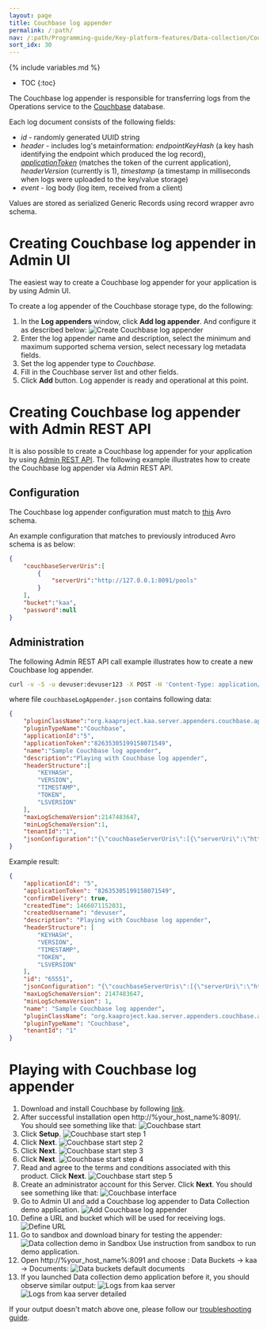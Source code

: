 ```yaml
---
layout: page
title: Couchbase log appender
permalink: /:path/
nav: /:path/Programming-guide/Key-platform-features/Data-collection/Couchbase-log-appender
sort_idx: 30
---
```


{% include variables.md %}

* TOC
{:toc}

The Couchbase log appender is responsible for transferring logs from the Operations service to the [Couchbase](http://www.couchbase.com/) database.

Each log document consists of the following fields:  

* _id_ - randomly generated UUID string
* _header_ - includes log's metainformation: _endpointKeyHash_ (a key hash identifying the endpoint which produced the log record),
_[applicationToken]({{root_url}}Glossary)_ (matches the token of the current application), _headerVersion_ (currently is 1),
_timestamp_ (a timestamp in milliseconds when logs were uploaded to the key/value storage)
* _event_ - log body (log item, received from a client)

Values are stored as serialized Generic Records using record wrapper avro schema.

# Creating Couchbase log appender in Admin UI

The easiest way to create a Couchbase log appender for your application is by using Admin UI.

To create a log appender of the Couchbase storage type, do the following:

1. In the **Log appenders** window, click **Add log appender**. And configure it as described below:
![Create Couchbase log appender](attach/create-couchbase-log-appender.png)
2. Enter the log appender name and description, select the minimum and maximum supported schema version, select necessary log metadata fields.
3. Set the log appender type to _Couchbase_.
4. Fill in the Couchbase server list and other fields.
5. Click **Add** button. Log appender is ready and operational at this point.

# Creating Couchbase log appender with Admin REST API

It is also possible to create a Couchbase log appender for your application by using [Admin REST API]({{root_url}}Programming-guide/Server-REST-APIs/#!/Logging/editLogAppender).
The following example illustrates how to create the Couchbase log appender via Admin REST API.

## Configuration

The Couchbase log appender configuration must match to
[this](https://github.com/kaaproject/kaa/blob/master/server/appenders/couchbase-appender/src/main/avro/couchbase-appender-config.avsc) Avro schema.

An example configuration that matches to previously introduced Avro schema is as below:

```json
{
    "couchbaseServerUris":[
        {
            "serverUri":"http://127.0.0.1:8091/pools"
        }
    ],
    "bucket":"kaa",
    "password":null
}
```

## Administration

The following Admin REST API call example illustrates how to create a new Couchbase log appender.

```bash
curl -v -S -u devuser:devuser123 -X POST -H 'Content-Type: application/json' -d @couchbaseLogAppender.json "http://localhost:8080/kaaAdmin/rest/api/logAppender" | python -mjson.tool
```
where file ```couchbaseLogAppender.json``` contains following data:

```json
{
    "pluginClassName":"org.kaaproject.kaa.server.appenders.couchbase.appender.CouchbaseLogAppender",
    "pluginTypeName":"Couchbase",
    "applicationId":"5",
    "applicationToken":"82635305199158071549",
    "name":"Sample Couchbase log appender",
    "description":"Playing with Couchbase log appender",
    "headerStructure":[
        "KEYHASH",
        "VERSION",
        "TIMESTAMP",
        "TOKEN",
        "LSVERSION"
    ],
    "maxLogSchemaVersion":2147483647,
    "minLogSchemaVersion":1,
    "tenantId":"1",
    "jsonConfiguration":"{\"couchbaseServerUris\":[{\"serverUri\":\"http://127.0.0.1:8091/pools\"}],\"bucket\":\"kaa\",\"password\":{\"string\":\"\"}}"
}
```

Example result:

```json
{
    "applicationId": "5",
    "applicationToken": "82635305199158071549",
    "confirmDelivery": true,
    "createdTime": 1466071152031,
    "createdUsername": "devuser",
    "description": "Playing with Couchbase log appender",
    "headerStructure": [
        "KEYHASH",
        "VERSION",
        "TIMESTAMP",
        "TOKEN",
        "LSVERSION"
    ],
    "id": "65551",
    "jsonConfiguration": "{\"couchbaseServerUris\":[{\"serverUri\":\"http://127.0.0.1:8091/pools\"}],\"bucket\":\"kaa\",\"password\":{\"string\":\"\"}}",
    "maxLogSchemaVersion": 2147483647,
    "minLogSchemaVersion": 1,
    "name": "Sample Couchbase log appender",
    "pluginClassName": "org.kaaproject.kaa.server.appenders.couchbase.appender.CouchbaseLogAppender",
    "pluginTypeName": "Couchbase",
    "tenantId": "1"
}
```

# Playing with Couchbase log appender

1. Download and install Couchbase by following [link](http://developer.couchbase.com/documentation/server/current/getting-started/installing.html#installing).
2. After successful installation open http://%your_host_name%:8091/. <br/>
You should see something like that:
![Couchbase start](attach/couchbase-start.png)
3. Click **Setup**.
![Couchbase start step 1](attach/couchbase-start-next.png)
4. Click **Next**.
![Couchbase start step 2](attach/couchbase-start-next2.png)
5. Click **Next**.
![Couchbase start step 3](attach/couchbase-start-next3.png)
6. Click **Next**.
![Couchbase start step 4](attach/couchbase-start-next4.png)
7. Read and agree to the terms and conditions associated with this product. Click **Next**.
![Couchbase start step 5](attach/couchbase-start-next5.png)
8. Create an administrator account for this Server. Click **Next**.
You should see something like that:
![Couchbase interface](attach/couchbase-8091.png)
9. Go to Admin UI and add a Couchbase log appender to Data Collection demo application.
![Add Couchbase log appender](attach/add-couchbase-log-appender.png)
10. Define a URL and bucket which will be used for receiving logs.
![Define URL](attach/define-url.png)
11. Go to sandbox and download binary for testing the appender:
![Data collection demo in Sandbox](attach/data-collection-demo-in-sandbox.png)
Use instruction from sandbox to run demo application.
12. Open http://%your_host_name%:8091 and choose : Data Buckets -> kaa -> Documents:
![Data buckets default documents](attach/data-buckets-default-documents.png)
13. If you launched Data collection demo application before it, you should observe similar output:
![Logs from kaa server](attach/logs-from-kaa-server1.png)
![Logs from kaa server detailed](attach/logs-from-kaa-server2.png)

If your output doesn't match above one, please follow our [troubleshooting guide]({{root_url}}Administration-guide/Troubleshooting).
